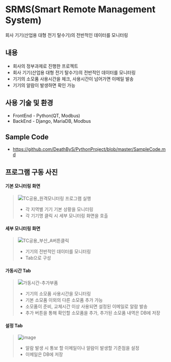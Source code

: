 # SRMS(Smart Remote Management System)
회사 기기(산업용 대형 전기 탈수기)의 전반적인 데이터를 모니터링

## 내용

 * 회사의 정부과제로 진행한 프로젝트
 * 회사 기기(산업용 대형 전기 탈수기)의 전반적인 데이터를 모니터링
 * 기기의 소모품 사용시간을 체크, 사용시간이 넘어가면 이메일 발송
 * 기기의 알람이 발생하면 확인 가능

## 사용 기술 및 환경

* FrontEnd - Python(QT, Modbus)
* BackEnd - Django, MariaDB, Modbus

## Sample Code

* https://github.com/DeathByS/PythonProject/blob/master/SampleCode.md

## 프로그램 구동 사진 

#### 기본 모니터링 화면 
> ![TC공용_원격모니터링 프로그램 실행](https://user-images.githubusercontent.com/46432795/99750169-3fd97e00-2b23-11eb-8b34-eac280f26799.JPG)
> * 각 지역별 기기 기본 상황을 모니터링
> * 각 기기명 클릭 시 세부 모니터링 화면을 호출

#### 세부 모니터링 화면 
> ![TC공용_부산_A버튼클릭](https://user-images.githubusercontent.com/46432795/99750460-c8f0b500-2b23-11eb-9417-8b296739305e.JPG)
> * 기기의 전반적인 데이터를 모니터링
> * Tab으로 구성

#### 가동시간 Tab 
> ![가동시간-추가부품](https://user-images.githubusercontent.com/46432795/99750624-0d7c5080-2b24-11eb-9587-1d4f24e4b693.JPG)
> * 기기의 소모품 사용시간을 모니터링
> * 기본 소모품 이외의 다른 소모품 추가 가능
> * 소모품이 준비, 교체시간 이상 사용되면 설정된 이메일로 알람 발송
> * 추가 버튼을 통해 확인할 소모품을 추가, 추가된 소모품 내역은 DB에 저장

#### 설정 Tab 
> ![image](https://user-images.githubusercontent.com/46432795/115640530-25196880-a352-11eb-8250-bb15a01356aa.png)
> * 알람 발생 시 통보 할 이메일이나 알람이 발생할 기준점을 설정
> * 이메일은 DB에 저장








